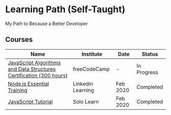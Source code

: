 # Learning Path (Self-Taught)

My Path to Because a Better Developer

## Courses

| Name                                                                                                       | Institute         | Date     | Status      |
| ---------------------------------------------------------------------------------------------------------- | ----------------- | -------- | ----------- |
| [JavaScript Algorithms and Data Structures Certification (300 hours)](https://www.freecodecamp.org/learn/) | freeCodeCamp      | -        | In Progress |
| [Node.js Essential Training](https://www.linkedin.com/learning/node-js-essential-training-2)               | Linkedin Learning | Feb 2020 | Completed   |
| [JavaScript Tutorial](https://www.sololearn.com/Course/JavaScript/)                                        | Solo Learn        | Feb 2020 | Completed   |
